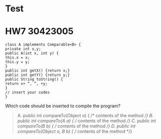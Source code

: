 # Test 
# HW7 30423005 #

    class A implements Comparable<B> {
    private int x,y;
    public A(int x, int y) {
    this.x = x;
    this.y = y;
    }
    public int getX() {return x;}
    public int getY() {return y;}
    public String toString() {
    return x+ “, “, +y;
    }
    // insert your codes
    }

Which code should be inserted to compile the program?
> A. public int compareTo(Object o) { /* contents of the method */}
> B. public int compareTo(A a) { /* contents of the method */}
> C. public int compareTo(B b) { /* contents of the method */}
> D. public int compareTo(Object o, B b) { /* contents of the method */}




